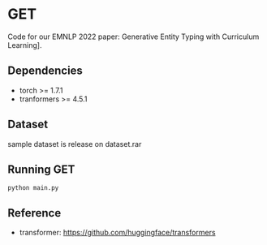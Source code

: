 # GET

Code for our EMNLP 2022 paper: Generative Entity Typing with Curriculum Learning].

## Dependencies

- torch >= 1.7.1
- tranformers >= 4.5.1

## Dataset
sample dataset is release on dataset.rar

## Running GET
```
python main.py
```

## Reference
- transformer: <https://github.com/huggingface/transformers>
